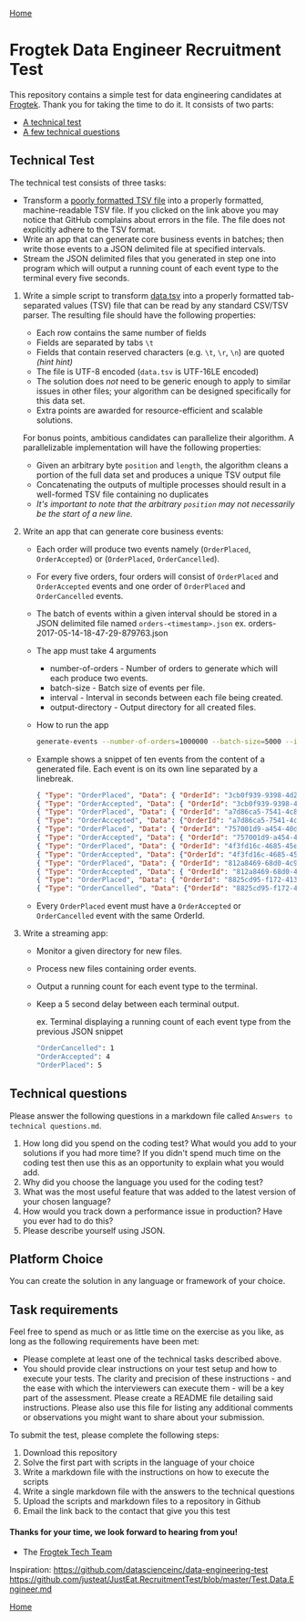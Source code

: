 [Home](README.md)

# Frogtek Data Engineer Recruitment Test

This repository contains a simple test for data engineering candidates at [Frogtek](http://frogtek.org). Thank you for taking the time to do it. It consists of two parts:

* [A technical test](#technical-test)
* [A few technical questions](#technical-questions)

## Technical Test

The technical test consists of three tasks:

* Transform a [poorly formatted TSV file](https://github.com/Frogtek/recruitment-tests/blob/master/data/data.tsv) into a properly formatted, machine-readable TSV file. If you clicked on the link above you may notice that GitHub complains about errors in the file. The file does not explicitly adhere to the TSV format.
* Write an app that can generate core business events in batches; then write those events to a JSON delimited file at specified intervals.
* Stream the JSON delimited files that you generated in step one into program which will output a running count of each event type to the terminal every five seconds.



1. Write a simple script to transform [data.tsv](https://github.com/Frogtek/recruitment-tests/blob/master/data/data.tsv) into a properly formatted tab-separated values (TSV) file that can be read by any standard CSV/TSV parser. The resulting file should have the
following properties:

    * Each row contains the same number of fields
    * Fields are separated by tabs `\t`
    * Fields that contain reserved characters (e.g. `\t`, `\r`, `\n`) are quoted *(hint hint)*
    * The file is UTF-8 encoded (`data.tsv` is UTF-16LE encoded)
    * The solution does *not* need to be generic enough to apply to similar issues in other files; your algorithm can be designed specifically for this data set.
    * Extra points are awarded for resource-efficient and scalable solutions.

    For bonus points, ambitious candidates can parallelize their algorithm. A parallelizable implementation will have the following properties:
    * Given an arbitrary byte `position` and `length`, the algorithm cleans a portion of the full data set and produces a unique TSV output file
    * Concatenating the outputs of multiple processes should result in a well-formed TSV file containing no duplicates
    * *It's important to note that the arbitrary `position` may not necessarily be the start of a new line.*


2. Write an app that can generate core business events:

	* Each order will produce two events namely (`OrderPlaced`, `OrderAccepted`) or (`OrderPlaced`, `OrderCancelled`).
	* For every five orders, four orders will consist of `OrderPlaced` and `OrderAccepted` events and one order of `OrderPlaced` and `OrderCancelled` events.
	* The batch of events within a given interval should be stored in a JSON delimited file named `orders-<timestamp>.json` ex. orders-2017-05-14-18-47-29-879763.json
	* The app must take 4 arguments
		* number-of-orders - Number of orders to generate which will each produce two events.
		* batch-size - Batch size of events per file.
		* interval - Interval in seconds between each file being created.
		* output-directory - Output directory for all created files.
	* How to run the app

		```bash
		generate-events --number-of-orders=1000000 --batch-size=5000 --interval=1 --output-directory=<local-dir>
		```
	* Example shows a snippet of ten events from the content of a generated file. Each event is on its own line separated by a linebreak.

		```json
		{ "Type": "OrderPlaced", "Data": { "OrderId": "3cb0f939-9398-4d29-a28f-2a1a3a6ce3b2", "TimestampUtc": "2017-05-14T19:12:32Z" } }
		{ "Type": "OrderAccepted", "Data": { "OrderId": "3cb0f939-9398-4d29-a28f-2a1a3a6ce3b2", "TimestampUtc": "2017-05-14T19:12:32Z"} }
		{ "Type": "OrderPlaced", "Data": { "OrderId": "a7d86ca5-7541-4c86-a7ad-1bec2b070b3c", "TimestampUtc": "2017-05-14T19:12:33Z" } }
		{ "Type": "OrderAccepted", "Data": {"OrderId": "a7d86ca5-7541-4c86-a7ad-1bec2b070b3c", "TimestampUtc": "2017-05-14T19:12:33Z"} }
		{ "Type": "OrderPlaced", "Data": { "OrderId": "757001d9-a454-40d3-a14b-9f0f9440be9f", "TimestampUtc": "2017-05-14T19:12:34Z" } }
		{ "Type": "OrderAccepted", "Data": { "OrderId": "757001d9-a454-40d3-a14b-9f0f9440be9f", "TimestampUtc": "2017-05-14T19:12:34Z"} }
		{ "Type": "OrderPlaced", "Data": { "OrderId": "4f3fd16c-4685-45e6-a6f9-823f5f73a7d0", "TimestampUtc": "2017-05-14T19:12:35Z" } }
		{ "Type": "OrderAccepted", "Data": {"OrderId": "4f3fd16c-4685-45e6-a6f9-823f5f73a7d0", "TimestampUtc": "2017-05-14T19:12:35Z"} }
		{ "Type": "OrderPlaced", "Data": { "OrderId": "812a8469-68d0-4c9b-8429-d46d51d63db3", "TimestampUtc": "2017-05-14T19:12:36Z" } }
		{ "Type": "OrderAccepted", "Data": { "OrderId": "812a8469-68d0-4c9b-8429-d46d51d63db3", "TimestampUtc": "2017-05-14T19:12:36Z"} }
		{ "Type": "OrderPlaced", "Data": { "OrderId": "8825cd95-f172-4132-9793-864b4dd725df", "TimestampUtc": "2017-05-14T19:12:37Z" } }
		{ "Type": "OrderCancelled", "Data": {"OrderId": "8825cd95-f172-4132-9793-864b4dd725df", "TimestampUtc": "2017-05-14T19:12:37Z"} }
		```
	* Every `OrderPlaced` event must have a `OrderAccepted` or `OrderCancelled` event with the same OrderId.

2. Write a streaming app:

	* Monitor a given directory for new files.
	* Process new files containing order events.
	* Output a running count for each event type to the terminal.
	* Keep a 5 second delay between each terminal output.

		ex. Terminal displaying a running count of each event type from the previous JSON snippet
		```bash
		"OrderCancelled": 1
		"OrderAccepted": 4
		"OrderPlaced": 5
		```

## Technical questions

Please answer the following questions in a markdown file called `Answers to technical questions.md`.

1. How long did you spend on the coding test? What would you add to your solutions if you had more time? If you didn't spend much time on the coding test then use this as an opportunity to explain what you would add.
2. Why did you choose the language you used for the coding test?
3. What was the most useful feature that was added to the latest version of your chosen language?
4. How would you track down a performance issue in production? Have you ever had to do this?
5. Please describe yourself using JSON.

## Platform Choice

You can create the solution in any language or framework of your choice.

## Task requirements

Feel free to spend as much or as little time on the exercise as you like, as long as the following requirements have been met:

- Please complete at least one of the technical tasks described above.
- You should provide clear instructions on your test setup and how to execute your tests. The clarity and precision of these instructions - and the ease with which the interviewers can execute them - will be a key part of the assessment. Please create a README file detailing said instructions. Please also use this file for listing any additional comments or observations you might want to share about your submission.

To submit the test, please complete the following steps:

1. Download this repository
2. Solve the first part with scripts in the language of your choice
3. Write a markdown file with the instructions on how to execute the scripts
3. Write a single markdown file with the answers to the technical questions
4. Upload the scripts and markdown files to a repository in Github
5. Email the link back to the contact that give you this test

#### Thanks for your time, we look forward to hearing from you!
- The [Frogtek Tech Team](http://developing.frogtek.org)

Inspiration:
https://github.com/datascienceinc/data-engineering-test
https://github.com/justeat/JustEat.RecruitmentTest/blob/master/Test.Data.Engineer.md

[Home](README.md)
